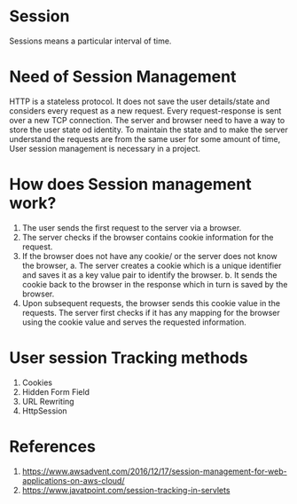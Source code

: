 # Session
Sessions means a particular interval of time.

# Need of Session Management
HTTP is a stateless protocol. It does not save the user details/state and considers every request as a new request. Every request-response is sent over a new TCP connection.
The server and browser need to have a way to store the user state od identity.
To maintain the state and to make the server understand the requests are from the same user for some amount of time, User session management is necessary in a project.
  
  
# How does Session management work?
1. The user sends the first request to the server via a browser.
2. The server checks if the browser contains cookie information for the request.
3. If the browser does not have any cookie/ or the server does not know the browser,
    a. The server creates a cookie which is a unique identifier and saves it as a key value pair to identify the browser.
    b. It sends the cookie back to the browser in the response which in turn is saved by the browser.
4. Upon subsequent requests, the browser sends this cookie value in the requests. The server first checks if it has any mapping for the browser using the cookie value and serves the requested information.
  
# User session Tracking methods
1. Cookies
2. Hidden Form Field
3. URL Rewriting
4. HttpSession
    
# References
1. https://www.awsadvent.com/2016/12/17/session-management-for-web-applications-on-aws-cloud/
2. https://www.javatpoint.com/session-tracking-in-servlets
